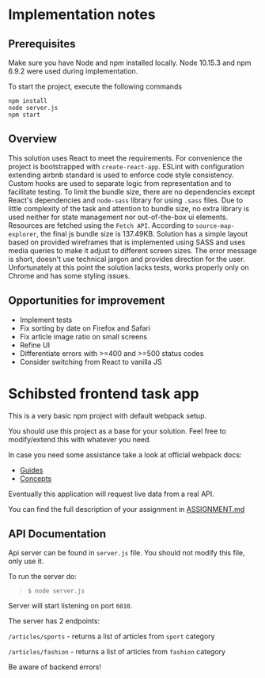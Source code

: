 # Implementation notes

## Prerequisites

Make sure you have Node and npm installed locally. Node 10.15.3 and npm 6.9.2 were used during implementation.

To start the project, execute the following commands
```
npm install
node server.js
npm start
```

## Overview

This solution uses React to meet the requirements.
For convenience the project is bootstrapped with `create-react-app`.
ESLint with configuration extending airbnb standard is used to enforce code style consistency.
Custom hooks are used to separate logic from representation and to facilitate testing.
To limit the bundle size, there are no dependencies except React's dependencies and `node-sass` library for using `.sass` files.
Due to little complexity of the task and attention to bundle size,
no extra library is used neither for state management nor out-of-the-box ui elements. Resources are fetched using the `Fetch API`.
According to `source-map-explorer`, the final js bundle size is 137.49KB.
Solution has a simple layout based on provided wireframes that is implemented using SASS
and uses media queries to make it adjust to different screen sizes.
The error message is short, doesn't use technical jargon and provides direction for the user.
Unfortunately at this point the solution lacks tests, works properly only on Chrome and has some styling issues.

## Opportunities for improvement

* Implement tests
* Fix sorting by date on Firefox and Safari
* Fix article image ratio on small screens
* Refine UI
* Differentiate errors with >=400 and >=500 status codes
* Consider switching from React to vanilla JS

# Schibsted frontend task app

This is a very basic npm project with default webpack setup.

You should use this project as a base for your solution.
Feel free to modify/extend this with whatever you need.

In case you need some assistance take a look at official webpack docs:
 - [Guides](https://webpack.js.org/guides/)
 - [Concepts](https://webpack.js.org/concepts/)

Eventually this application will request live data from a real API.

You can find the full description of your assignment in [ASSIGNMENT.md](ASSIGNMENT.md)

## API Documentation
Api server can be found in `server.js` file. You should not modify this file, only use it.

To run the server do:
> `$ node server.js`

Server will start listening on port `6010`.

The server has 2 endpoints:

`/articles/sports` - returns a list of articles from `sport` category

`/articles/fashion` - returns a list of articles from `fashion` category

Be aware of backend errors!

